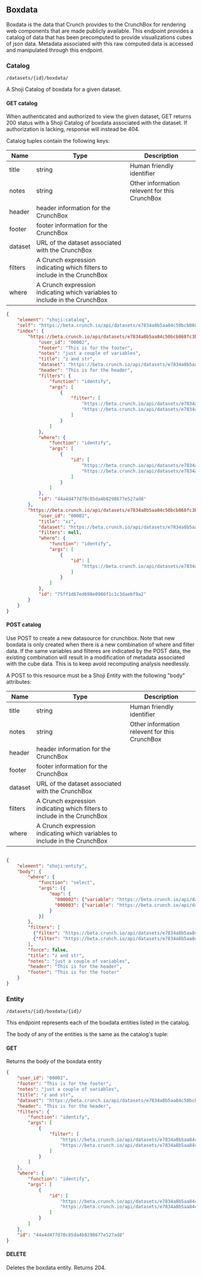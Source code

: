 ## Boxdata

Boxdata is the data that Crunch provides to the CrunchBox for rendering 
web components that are made publicly available.  This endpoint provides
a catalog of data that has been precomputed to provide visualizations
cubes of json data.  Metadata associated with this raw computed data is accessed
and manipulated through this endpoint.

### Catalog

`/datasets/{id}/boxdata/`

A Shoji Catalog of boxdata for a given dataset.

#### GET catalog

When authenticated and authorized to view the given dataset, GET returns 200
status with a Shoji Catalog of boxdata associated with the dataset. If authorization is
lacking, response will instead be 404.

Catalog tuples contain the following keys:

Name | Type | Description
---- | ---- | -----------
title | string | Human friendly identifier
notes | string | Other information relevent for this CrunchBox
header | header information for the CrunchBox
footer | footer information for the CrunchBox
dataset | URL of the dataset associated with the CrunchBox
filters | A Crunch expression indicating which filters to include in the CrunchBox
where | A Crunch expression indicating which variables to include in the CrunchBox


```json
{
    "element": "shoji:catalog",
    "self": "https://beta.crunch.io/api/datasets/e7834a8b5aa84c50bcb868fc3b44fd22/boxdata/",
    "index": {
        "https://beta.crunch.io/api/datasets/e7834a8b5aa84c50bcb868fc3b44fd22/boxdata/44a4d477d70c85da4b8298677e527ad8/": {
            "user_id": "00002",
            "footer": "This is for the footer",
            "notes": "just a couple of variables",
            "title": "z and str",
            "dataset": "https://beta.crunch.io/api/datasets/e7834a8b5aa84c50bcb868fc3b44fd22/",
            "header": "This is for the header",
            "filters": {
                "function": "identify",
                "args": [
                    {
                        "filter": [
                            "https://beta.crunch.io/api/datasets/e7834a8b5aa84c50bcb868fc3b44fd22/filters/da9d86e43381443d9d708dc29c0c6308/",
                            "https://beta.crunch.io/api/datasets/e7834a8b5aa84c50bcb868fc3b44fd22/filters/80638457c8bd4731990eebdc3baee839/"
                        ]
                    }
                ]
            },
            "where": {
                "function": "identify",
                "args": [
                    {
                        "id": [
                            "https://beta.crunch.io/api/datasets/e7834a8b5aa84c50bcb868fc3b44fd22/variables/000002/",
                            "https://beta.crunch.io/api/datasets/e7834a8b5aa84c50bcb868fc3b44fd22/variables/000003/"
                        ]
                    }
                ]
            },
            "id": "44a4d477d70c85da4b8298677e527ad8"
        },
        "https://beta.crunch.io/api/datasets/e7834a8b5aa84c50bcb868fc3b44fd22/boxdata/75ff1d67ed698e0986f1c1c3daebf9a2/": {
            "user_id": "00002",
            "title": "xz",
            "dataset": "https://beta.crunch.io/api/datasets/e7834a8b5aa84c50bcb868fc3b44fd22/",
            "filters": null,
            "where": {
                "function": "identify",
                "args": [
                    {
                        "id": [
                            "https://beta.crunch.io/api/datasets/e7834a8b5aa84c50bcb868fc3b44fd22/variables/000000/"
                        ]
                    }
                ]
            },
            "id": "75ff1d67ed698e0986f1c1c3daebf9a2"
        }
    }
}
```

#### POST catalog

Use POST to create a new datasource for crunchbox.  Note that new boxdata is only created when there is a new
 combination of where and filter data.  If the same variables and filteres are indicated by the POST data,
 the existing combination will result in a modification of metadata associated with the cube data.  This is to keep
 avoid recomputing analysis needlessly.

A POST to this resource must be a Shoji Entity with the following "body" attributes:

Name | Type | Description
---- | ---- | -----------
title | string | Human friendly identifier
notes | string | Other information relevent for this CrunchBox
header | header information for the CrunchBox
footer | footer information for the CrunchBox
dataset | URL of the dataset associated with the CrunchBox
filters | A Crunch expression indicating which filters to include in the CrunchBox
where | A Crunch expression indicating which variables to include in the CrunchBox


```json

{  
    "element": "shoji:entity",
    "body": {
        "where": {
            "function": "select",
            "args": [{
                "map": {
                  "000002": {"variable": "https://beta.crunch.io/api/datasets/e7834a8b5aa84c50bcb868fc3b44fd22/variables/000002/"},
                  "000003": {"variable": "https://beta.crunch.io/api/datasets/e7834a8b5aa84c50bcb868fc3b44fd22/variables/000003/"}
                }
            }]
        },
        "filters": [
          {"filter": "https://beta.crunch.io/api/datasets/e7834a8b5aa84c50bcb868fc3b44fd22/filters/da9d86e43381443d9d708dc29c0c6308/"},
          {"filter": "https://beta.crunch.io/api/datasets/e7834a8b5aa84c50bcb868fc3b44fd22/filters/80638457c8bd4731990eebdc3baee839/"}
        ],
        "force": false,
        "title": "z and str",
        "notes": "just a couple of variables",
        "header": "This is for the header",
        "footer": "This is for the footer"
    }
}
```

### Entity

`/datasets/{id}/boxdata/{id}/`

This endpoint represents each of the boxdata entities listed in the catalog.

The body of any of the entities is the same as the catalog's tuple:

#### GET

Returns the body of the boxdata entity

```json
{
    "user_id": "00002",
    "footer": "This is for the footer",
    "notes": "just a couple of variables",
    "title": "z and str",
    "dataset": "https://beta.crunch.io/api/datasets/e7834a8b5aa84c50bcb868fc3b44fd22/",
    "header": "This is for the header",
    "filters": {
        "function": "identify",
        "args": [
            {
                "filter": [
                    "https://beta.crunch.io/api/datasets/e7834a8b5aa84c50bcb868fc3b44fd22/filters/da9d86e43381443d9d708dc29c0c6308/",
                    "https://beta.crunch.io/api/datasets/e7834a8b5aa84c50bcb868fc3b44fd22/filters/80638457c8bd4731990eebdc3baee839/"
                ]
            }
        ]
    },
    "where": {
        "function": "identify",
        "args": [
            {
                "id": [
                    "https://beta.crunch.io/api/datasets/e7834a8b5aa84c50bcb868fc3b44fd22/variables/000002/",
                    "https://beta.crunch.io/api/datasets/e7834a8b5aa84c50bcb868fc3b44fd22/variables/000003/"
                ]
            }
        ]
    },
    "id": "44a4d477d70c85da4b8298677e527ad8"
}
```

#### DELETE

Deletes the boxdata entity. Returns 204.


